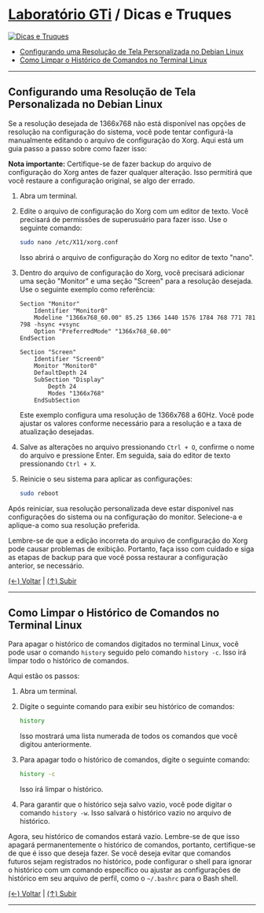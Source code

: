 # [Laboratório GTi](https://github.com/systemboys/GTi_Laboratory#laborat%C3%B3rio-gti "Laboratório GTi") / Dicas e Truques

[![Dicas e Truques](https://github.com/systemboys/GTi_Laboratory/blob/main/Debian%20Linux%20e%20derivados/Dicas%20e%20Truques/images/Comandos-basicos-do-Linux-para-iniciantes.jpg?raw=true "Dicas e Truques")](https://github.com/systemboys/GTi_Laboratory/blob/main/Debian%20Linux%20e%20derivados/Dicas%20e%20Truques/images/Comandos-basicos-do-Linux-para-iniciantes.jpg?raw=true "Dicas e Truques")

- [Configurando uma Resolução de Tela Personalizada no Debian Linux](#configurando-uma-resolu%C3%A7%C3%A3o-de-tela-personalizada-no-debian-linux "Configurando uma Resolução de Tela Personalizada no Debian Linux")
- [Como Limpar o Histórico de Comandos no Terminal Linux](#como-limpar-o-hist%C3%B3rico-de-comandos-no-terminal-linux "Como Limpar o Histórico de Comandos no Terminal Linux")

---

## Configurando uma Resolução de Tela Personalizada no Debian Linux

Se a resolução desejada de 1366x768 não está disponível nas opções de resolução na configuração do sistema, você pode tentar configurá-la manualmente editando o arquivo de configuração do Xorg. Aqui está um guia passo a passo sobre como fazer isso:

**Nota importante:** Certifique-se de fazer backup do arquivo de configuração do Xorg antes de fazer qualquer alteração. Isso permitirá que você restaure a configuração original, se algo der errado.

1. Abra um terminal.

2. Edite o arquivo de configuração do Xorg com um editor de texto. Você precisará de permissões de superusuário para fazer isso. Use o seguinte comando:

   ```bash
   sudo nano /etc/X11/xorg.conf
   ```

   Isso abrirá o arquivo de configuração do Xorg no editor de texto "nano".

3. Dentro do arquivo de configuração do Xorg, você precisará adicionar uma seção "Monitor" e uma seção "Screen" para a resolução desejada. Use o seguinte exemplo como referência:

   ```plaintext
   Section "Monitor"
       Identifier "Monitor0"
       Modeline "1366x768_60.00" 85.25 1366 1440 1576 1784 768 771 781 798 -hsync +vsync
       Option "PreferredMode" "1366x768_60.00"
   EndSection

   Section "Screen"
       Identifier "Screen0"
       Monitor "Monitor0"
       DefaultDepth 24
       SubSection "Display"
           Depth 24
           Modes "1366x768"
       EndSubSection
   ```

   Este exemplo configura uma resolução de 1366x768 a 60Hz. Você pode ajustar os valores conforme necessário para a resolução e a taxa de atualização desejadas.

4. Salve as alterações no arquivo pressionando `Ctrl + O`, confirme o nome do arquivo e pressione Enter. Em seguida, saia do editor de texto pressionando `Ctrl + X`.

5. Reinicie o seu sistema para aplicar as configurações:

   ```bash
   sudo reboot
   ```

Após reiniciar, sua resolução personalizada deve estar disponível nas configurações do sistema ou na configuração do monitor. Selecione-a e aplique-a como sua resolução preferida.

Lembre-se de que a edição incorreta do arquivo de configuração do Xorg pode causar problemas de exibição. Portanto, faça isso com cuidado e siga as etapas de backup para que você possa restaurar a configuração anterior, se necessário.

[(&larr;) Voltar](https://github.com/systemboys/GTi_Laboratory#laborat%C3%B3rio-gti "Voltar ao Sumário") | 
[(&uarr;) Subir](#laborat%C3%B3rio-gti--dicas-e-truques "Subir para o topo")

---

## Como Limpar o Histórico de Comandos no Terminal Linux

Para apagar o histórico de comandos digitados no terminal Linux, você pode usar o comando `history` seguido pelo comando `history -c`. Isso irá limpar todo o histórico de comandos. 

Aqui estão os passos:

1. Abra um terminal.

2. Digite o seguinte comando para exibir seu histórico de comandos:

   ```bash
   history
   ```

   Isso mostrará uma lista numerada de todos os comandos que você digitou anteriormente.

3. Para apagar todo o histórico de comandos, digite o seguinte comando:

   ```bash
   history -c
   ```

   Isso irá limpar o histórico.

4. Para garantir que o histórico seja salvo vazio, você pode digitar o comando `history -w`. Isso salvará o histórico vazio no arquivo de histórico.

Agora, seu histórico de comandos estará vazio. Lembre-se de que isso apagará permanentemente o histórico de comandos, portanto, certifique-se de que é isso que deseja fazer. Se você deseja evitar que comandos futuros sejam registrados no histórico, pode configurar o shell para ignorar o histórico com um comando específico ou ajustar as configurações de histórico em seu arquivo de perfil, como o `~/.bashrc` para o Bash shell.

[(&larr;) Voltar](https://github.com/systemboys/GTi_Laboratory#laborat%C3%B3rio-gti "Voltar ao Sumário") | 
[(&uarr;) Subir](#laborat%C3%B3rio-gti--dicas-e-truques "Subir para o topo")

---